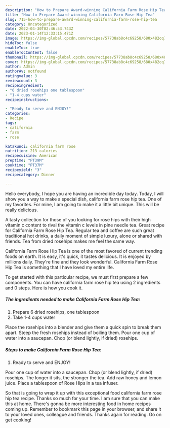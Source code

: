 ```yaml
---
description: "How to Prepare Award-winning California Farm Rose Hip Tea"
title: "How to Prepare Award-winning California Farm Rose Hip Tea"
slug: 715-how-to-prepare-award-winning-california-farm-rose-hip-tea
category: Uncategorized
date: 2022-04-30T02:46:53.743Z
date: 2023-01-14T12:33:15.471Z
image: https://img-global.cpcdn.com/recipes/57738ab8c4c69258/680x482cq70/california-farm-rose-hip-tea-recipe-main-photo.jpg
hideToc: false
enableToc: true
enableTocContent: false
thumbnail: https://img-global.cpcdn.com/recipes/57738ab8c4c69258/680x482cq70/california-farm-rose-hip-tea-recipe-main-photo.jpg
cover: https://img-global.cpcdn.com/recipes/57738ab8c4c69258/680x482cq70/california-farm-rose-hip-tea-recipe-main-photo.jpg
author: Admin
authorAv: notfound
ratingvalue: 3
reviewcount: 3
recipeingredient:
- "6 dried rosehips one tablespoon"
- "1-4 cups water"
recipeinstructions:

- "Ready to serve and ENJOY!"
categories:
- Recipe
tags:
- california
- farm
- rose

katakunci: california farm rose 
nutrition: 213 calories
recipecuisine: American
preptime: "PT39M"
cooktime: "PT37M"
recipeyield: "3"
recipecategory: Dinner

---
```



Hello everybody, I hope you are having an incredible day today. Today, I will show you a way to make a special dish, california farm rose hip tea. One of my favorites. For mine, I am going to make it a little bit unique. This will be really delicious.

A tasty collection for those of you looking for rose hips with their high vitamin c content to rival the vitamin c levels in pine needle tea. Great recipe for California Farm Rose Hip Tea. Regular tea and coffee are such great traditional hot drinks, a daily moment of simple luxury, alone or shared with friends. Tea from dried rosehips makes me feel the same way.

California Farm Rose Hip Tea is one of the most favored of current trending foods on earth. It is easy, it's quick, it tastes delicious. It is enjoyed by millions daily. They're fine and they look wonderful. California Farm Rose Hip Tea is something that I have loved my entire life.


To get started with this particular recipe, we must first prepare a few components. You can have california farm rose hip tea using 2 ingredients and 0 steps. Here is how you cook it.

<!--inarticleads1-->

##### The ingredients needed to make California Farm Rose Hip Tea:

1. Prepare 6 dried rosehips, one tablespoon
1. Take 1-4 cups water


Place the rosehips into a blender and give them a quick spin to break them apart. Steep the fresh rosehips instead of boiling them. Pour one cup of water into a saucepan. Chop (or blend lightly, if dried) rosehips. 

<!--inarticleads2-->

##### Steps to make California Farm Rose Hip Tea:


1. Ready to serve and ENJOY!

Pour one cup of water into a saucepan. Chop (or blend lightly, if dried) rosehips. The longer it sits, the stronger the tea. Add raw honey and lemon juice. Place a tablespoon of Rose Hips in a tea infuser. 

So that is going to wrap it up with this exceptional food california farm rose hip tea recipe. Thanks so much for your time. I am sure that you can make this at home. There's gonna be more interesting food in home recipes coming up. Remember to bookmark this page in your browser, and share it to your loved ones, colleague and friends. Thanks again for reading. Go on get cooking!
